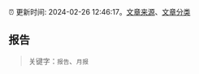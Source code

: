 :alarm_clock: 更新时间: 2024-02-26 12:46:17。[文章来源](/README.md)、[文章分类](/TAGS.md)

## 报告


> 关键字：`报告`、`月报`



